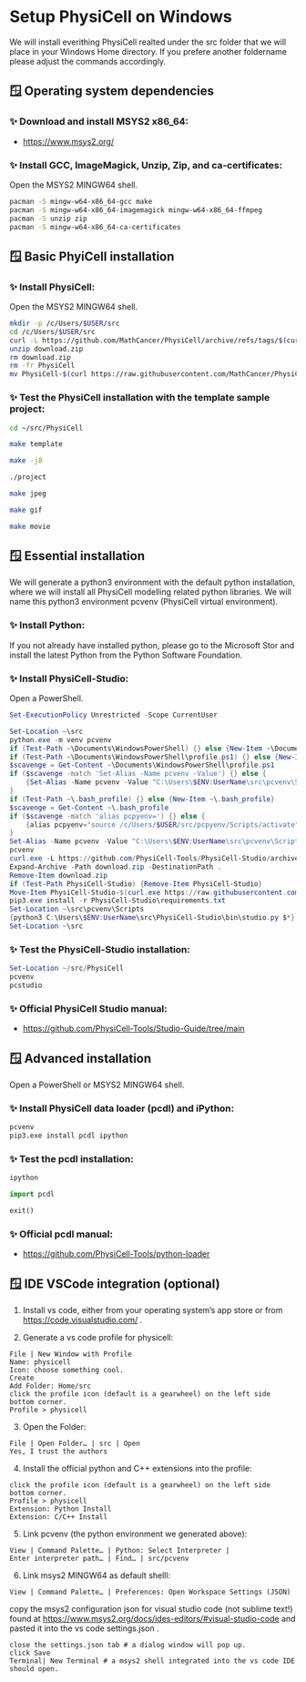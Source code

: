 # Setup PhysiCell on Windows

We will install everithing PhysiCell realted under the src folder that we will place in your Windows Home directory.
If you prefere another foldername please adjust the commands accordingly.

## &#x1FA9F; Operating system dependencies

### &#x2728; Download and install MSYS2 x86_64:

+ https://www.msys2.org/

### &#x2728; Install GCC, ImageMagick, Unzip, Zip, and ca-certificates:

Open the MSYS2 MINGW64 shell.

```bash
pacman -S mingw-w64-x86_64-gcc make
pacman -S mingw-w64-x86_64-imagemagick mingw-w64-x86_64-ffmpeg
pacman -S unzip zip
pacman -S mingw-w64-x86_64-ca-certificates
```


## &#x1FA9F; Basic PhyiCell installation

### &#x2728; Install PhysiCell:

Open the MSYS2 MINGW64 shell.

```bash
mkdir -p /c/Users/$USER/src
cd /c/Users/$USER/src
curl -L https://github.com/MathCancer/PhysiCell/archive/refs/tags/$(curl https://raw.githubusercontent.com/MathCancer/PhysiCell/master/VERSION.txt).zip > download.zip
unzip download.zip
rm download.zip
rm -fr PhysiCell
mv PhysiCell-$(curl https://raw.githubusercontent.com/MathCancer/PhysiCell/master/VERSION.txt) PhysiCell
```

### &#x2728; Test the PhysiCell installation with the template sample project:

```bash
cd ~/src/PhysiCell
```
```bash
make template
```
```bash
make -j8
```
```bash
./project
```
```bash
make jpeg
```
```bash
make gif
```
```bash
make movie
```


## &#x1FA9F; Essential installation

We will generate a python3 environment with the default python installation, where we will install all PhysiCell modelling related python libraries.
We will name this python3 environment pcvenv (PhysiCell virtual environment).

### &#x2728; Install Python:

If you not already have installed python, please go to the Microsoft Stor and install the latest Python from the Python Software Foundation.

### &#x2728; Install PhysiCell-Studio:

Open a PowerShell.

```powershell
Set-ExecutionPolicy Unrestricted -Scope CurrentUser
```

```powershell
Set-Location ~\src
python.exe -m venv pcvenv
if (Test-Path ~\Documents\WindowsPowerShell) {} else {New-Item ~\Documents\WindowsPowerShell -Type Directory}
if (Test-Path ~\Documents\WindowsPowerShell\profile.ps1) {} else {New-Item ~\Documents\WindowsPowerShell\profile.ps1 -Type File}
$scavenge = Get-Content ~\Documents\WindowsPowerShell\profile.ps1
if ($scavenge -match 'Set-Alias -Name pcvenv -Value') {} else {
    {Set-Alias -Name pcvenv -Value "C:\Users\$ENV:UserName\src\pcvenv\Scripts\Activate.ps1"} >> ~\Documents\WindowsPowerShell\profile.ps1
}
if (Test-Path ~\.bash_profile) {} else {New-Item ~\.bash_profile}
$scavenge = Get-Content ~\.bash_profile
if ($scavenge -match 'alias pcpyenv=') {} else {
    {alias pcpyenv="source /c/Users/$USER/src/pcpyenv/Scripts/activate"} >> ~\.bash_profile
}
Set-Alias -Name pcvenv -Value "C:\Users\$ENV:UserName\src\pcvenv\Scripts\Activate.ps1"
pcvenv
curl.exe -L https://github.com/PhysiCell-Tools/PhysiCell-Studio/archive/refs/tags/v$(curl.exe https://raw.githubusercontent.com/PhysiCell-Tools/PhysiCell-Studio/refs/heads/main/VERSION.txt).zip --output download.zip
Expand-Archive -Path download.zip -DestinationPath .
Remove-Item download.zip
if (Test-Path PhysiCell-Studio) {Remove-Item PhysiCell-Studio}
Move-Item PhysiCell-Studio-$(curl.exe https://raw.githubusercontent.com/PhysiCell-Tools/PhysiCell-Studio/refs/heads/main/VERSION.txt) PhysiCell-Studio
pip3.exe install -r PhysiCell-Studio\requirements.txt
Set-Location ~\src\pcvenv\Scripts
{python3 C:\Users\$ENV:UserName\src\PhysiCell-Studio\bin\studio.py $*} > pcstudio.exe
Set-Location ~\src
```

### &#x2728; Test the PhysiCell-Studio installation:

```powershell
Set-Location ~/src/PhysiCell
pcvenv
pcstudio
```

### &#x2728; Official PhysiCell Studio manual:

+ https://github.com/PhysiCell-Tools/Studio-Guide/tree/main



## &#x1FA9F; Advanced installation

Open a PowerShell or MSYS2 MINGW64 shell.

### &#x2728; Install PhysiCell data loader (pcdl) and iPython:

```bash
pcvenv
pip3.exe install pcdl ipython
```
### &#x2728; Test the pcdl installation:

```bash
ipython
```
```python
import pcdl
```
```python
exit()
```

### &#x2728; Official pcdl manual:

+ https://github.com/PhysiCell-Tools/python-loader



## &#x1FA9F; IDE VSCode integration (optional)

1. Install vs code, either from your operating system’s app store or from https://code.visualstudio.com/ .

2. Generate a vs code profile for physicell:

```
File | New Window with Profile
Name: physicell
Icon: choose something cool.
Create
Add Folder: Home/src
click the profile icon (default is a gearwheel) on the left side bottom corner.
Profile > physicell
```

3. Open the Folder:

```
File | Open Folder… | src | Open
Yes, I trust the authors
```

4. Install the official python and C++ extensions into the profile:

```
click the profile icon (default is a gearwheel) on the left side bottom corner.
Profile > physicell
Extension: Python Install
Extension: C/C++ Install
```

5. Link pcvenv (the python environment we generated above):

```
View | Command Palette… | Python: Select Interpreter |
Enter interpreter path… | Find… | src/pcvenv
```

6. Link msys2 MINGW64 as default shelll:

```
View | Command Palette… | Preferences: Open Workspace Settings (JSON)
```

copy the msys2 configuration json for visual studio code (not sublime text!) found at  https://www.msys2.org/docs/ides-editors/#visual-studio-code and pasted it into the vs code settings.json .

```
close the settings.json tab # a dialog window will pop up.
click Save
Terminal| New Terminal # a msys2 shell integrated into the vs code IDE should open.
```
